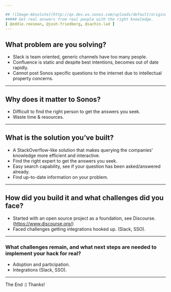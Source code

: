 ```yaml
---

## ![Image-Absolute](http://qx.dev.ws.sonos.com/uploads/default/original/1X/a9c45f007dc2897136c6c748906ff9d0b338492a.png)
##### Get real answers from real people with the right knowledge.
[ @eddie.reesman, @josh.friedberg, @sachin.lad ]
---
```


## What problem are you solving?

- Slack is team oriented, generic channels have too many people.
- Confluence is static and despite best intentions, becomes out of date rapidly.
- Cannot post Sonos specific questions to the internet due to intellectual property concerns.

---

## Why does it matter to Sonos?

- Difficult to find the right person to get the answers you seek.
- Waste time & resources.

---

## What is the solution you’ve built?

- A StackOverflow-like solution that makes querying the companies' knowledge more efficient and interactive.
- Find the right expert to get the answers you seek.
- Easy search capability, see if your question has been asked/answered already.
- Find up-to-date information on your problem.

---

## How did you build it and what challenges did you face?

- Started with an open source project as a foundation, see Discourse. (https://www.discourse.org/)
- Faced challenges getting integrations hooked up. (Slack, SSO).

---

### What challenges remain, and what next steps are needed to implement your hack for real?

- Adoption and participation.
- Integrations (Slack, SSO).

---

The End :) Thanks!
